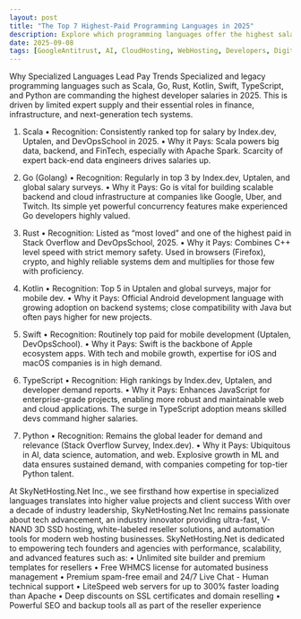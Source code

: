 ```yaml
---
layout: post
title: "The Top 7 Highest-Paid Programming Languages in 2025"
description: Explore which programming languages offer the highest salaries in 2025 and why expertise in these is so valuable.
date: 2025-09-08
tags: [GoogleAntitrust, AI, CloudHosting, WebHosting, Developers, DigitalAgency, Startup, SkyNetHosting, SEO, CloudComputing]  
---
```

Why Specialized Languages Lead Pay Trends
Specialized and legacy programming languages such as Scala, Go, Rust, Kotlin, Swift, TypeScript, and Python are commanding the highest developer salaries in 2025. This is driven by limited expert supply and their essential roles in finance, infrastructure, and next-generation tech systems.

1. Scala
    • Recognition: Consistently ranked top for salary by Index.dev, Uptalen, and DevOpsSchool in 2025.
    • Why it Pays: Scala powers big data, backend, and FinTech, especially with Apache Spark. Scarcity of expert back-end data engineers drives salaries up.

2. Go (Golang)
    • Recognition: Regularly in top 3 by Index.dev, Uptalen, and global salary surveys.
    • Why it Pays: Go is vital for building scalable backend and cloud infrastructure at companies like Google, Uber, and Twitch. Its simple yet powerful concurrency features make experienced Go developers highly valued.

3. Rust
    • Recognition: Listed as “most loved” and one of the highest paid in Stack Overflow and DevOpsSchool, 2025.
    • Why it Pays: Combines C++ level speed with strict memory safety. Used in browsers (Firefox), crypto, and highly reliable systems dem and multiplies for those few with proficiency.

4. Kotlin
    • Recognition: Top 5 in Uptalen and global surveys, major for mobile dev.
    • Why it Pays: Official Android development language with growing adoption on backend systems; close compatibility with Java but often pays higher for new projects.
    
5. Swift
    • Recognition: Routinely top paid for mobile development (Uptalen, DevOpsSchool).
    • Why it Pays: Swift is the backbone of Apple ecosystem apps. With tech and mobile growth, expertise for iOS and macOS companies is in high demand.
    
6. TypeScript
    • Recognition: High rankings by Index.dev, Uptalen, and developer demand reports.
    • Why it Pays: Enhances JavaScript for enterprise-grade projects, enabling more robust and maintainable web and cloud applications. The surge in TypeScript adoption means skilled devs command higher salaries.
    
7. Python
    • Recognition: Remains the global leader for demand and relevance (Stack Overflow Survey, Index.dev).
    • Why it Pays: Ubiquitous in AI, data science, automation, and web. Explosive growth in ML and data ensures sustained demand, with companies competing for top-tier Python talent.

At SkyNetHosting.Net Inc., we see firsthand how expertise in specialized languages translates into higher value projects and client success 
With over a decade of industry leadership, SkyNetHosting.Net Inc remains passionate about tech advancement, an industry innovator providing ultra-fast, V-NAND 3D SSD hosting, white-labeled reseller solutions, and automation tools for modern web hosting businesses. SkyNetHosting.Net is dedicated to empowering tech founders and agencies with performance, scalability, and advanced features such as:
    • Unlimited site builder and premium templates for resellers
    • Free WHMCS license for automated business management
    • Premium spam-free email and 24/7 Live Chat - Human technical support
    • LiteSpeed web servers for up to 300% faster loading than Apache
    • Deep discounts on SSL certificates and domain reselling
    • Powerful SEO and backup tools all as part of the reseller experience 
